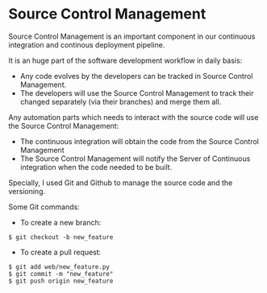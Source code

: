 # Source Control Management

Source Control Management is an important component in our continuous integration and continous deployment pipeline.

It is an huge part of the software development workflow in daily basis:
- Any code evolves by the developers can be tracked in Source Control Management.
- The developers will use the Source Control Management to track their changed separately (via their branches) and merge them all.

Any automation parts which needs to interact with the source code will use the Source Control Management:
- The continuous integration will obtain the code from the Source Control Management
- The Source Control Management will notify the Server of Continuous integration when the code needed to be built.

Specially, I used Git and Github to manage the source code and the versioning.

Some Git commands:
- To create a new branch:
```console
$ git checkout -b new_feature
```

- To create a pull request:
```console
$ git add web/new_feature.py
$ git commit -m "new_feature"
$ git push origin new_feature

```
